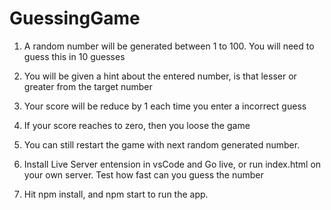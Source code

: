 # GuessingGame

1. A random number will be generated between 1 to 100. You will need to guess this in 10 guesses
2. You will be given a hint about the entered number, is that lesser or greater from the target number
3. Your score will be reduce by 1 each time you enter a incorrect guess
4. If your score reaches to zero, then you loose the game
5. You can still restart the game with next random generated number.

6. Install Live Server entension in vsCode and Go live, or run index.html on your own server. Test how fast can you guess the number
7. Hit npm install, and npm start to run the app.
